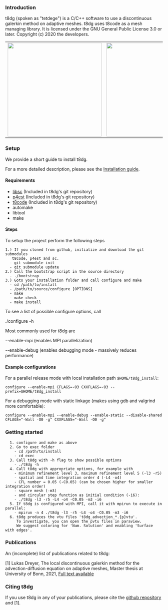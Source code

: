 ### Introduction

t8dg (spoken as "tetdege") is a C/C++ software to use a discontinuous galerkin method on adaptive meshes.
t8dg uses t8code as a mesh managing library. 
It is licensed under the GNU General Public License 3.0 or later. Copyright (c) 2020 the developers.


<table>
    <tr>
        <td><img src="https://github.com/lukasdreyer/t8dg/blob/main/doc/pictures/adapt_2D.png?raw=true" height="300" /></td> 
        <td><img src="https://github.com/lukasdreyer/t8dg/blob/main/doc/pictures/cylinder_cut83.png?raw=true" height="300" /></td>
    </tr>
</table>

### Setup

We provide a short guide to install t8dg. 

For a more detailed description, please see the [Installation guide](https://github.com/lukasdreyer/t8dg/blob/main/INSTALL).

#### Requirements

- [libsc](https://github.com/cburstedde/libsc) (Included in t8dg's git repository)
- [p4est](https://github.com/cburstedde/p4est) (Included in t8dg's git repository)
- [t8code](https://github.com/holke/t8code) (Included in t8dg's git repository)
- automake
- libtool
- make

#### Steps
To setup the project perform the following steps
  
    1.) If you cloned from github, initialize and download the git submodules
       t8code, p4est and sc.
      - git submodule init
      - git submodule update      
    2.) Call the bootstrap script in the source directory
      - ./bootstrap        
    3.) Goto your installation folder and call configure and make
      - cd /path/to/install
      - /path/to/source/configure [OPTIONS]
      - make 
      - make check
      - make install

To see a list of possible configure options, call
 
 ./configure -h

Most commonly used for t8dg are

  --enable-mpi    (enables MPI parallelization)
  
  --enable-debug  (enables debugging mode - massively reduces performance)
  
#### Example configurations

For a parallel release mode with local installation path `$HOME/t8dg_install`:

`configure --enable-mpi CFLAGS=-O3 CXXFLAGS=-O3 --prefix=$HOME/t8dg_install`

For a debugging mode with static linkage (makes using gdb and valgrind more comfortable):

`configure --enable-mpi --enable-debug --enable-static --disable-shared CFLAGS="-Wall -O0 -g" CXXFLAGS="-Wall -O0 -g"`
  
### Getting started
      1. configure and make as above
      2. Go to exec folder
        - cd /path/to/install
        - cd exec
      3. Call t8dg with -h flag to show possible options 
        - ./t8dg -h
      4. Call t8dg with appropriate options, for example with 
        - minimum refinement level 3, maximum refinement level 5 (-l3 -r5)
        - spatial and time integration order 4 (-L4 -o4)
        - CFL number = 0.05 (-C0.05) (can be chosen higher for smaller integration order)
        - square mesh (-m3)
        - and circular step function as initial condition (-i6):
        - ./t8dg -l3 -r5 -L4 -o4 -C0.05 -m3 -i6
      5. If t8dg is configured with MPI, call it with mpirun to execute in parallel:
        - mpirun -n 4 ./t8dg -l3 -r5 -L4 -o4 -C0.05 -m3 -i6
      6. t8dg produces the vtu files 't8dg_advection_*.{p}vtu'.
         To investigate, you can open the pvtu files in paraview.
         We suggest coloring for 'Num. Solution' and enabling 'Surface with edges'.

  ### Publications
  
  An (incomplete) list of publications related to t8dg:
    
  [1] Lukas Dreyer, The local discontinuous galerkin method for the advection-diffusion equation on adaptive meshes, Master thesis at University of Bonn, 2021,
      [Full text available](https://elib.dlr.de/143969/)
      
  
  ### Citing t8dg
  
  If you use t8dg in any of your publications, please cite the [github repository](https://github.com/lukasdreyer/t8dg) and [1].
